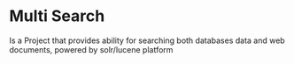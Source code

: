# Multi Search
Is a Project that provides ability for searching both databases data and web documents, powered by solr/lucene platform

